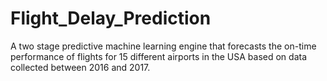 # Flight_Delay_Prediction
A two stage predictive machine learning engine that forecasts the on-time performance of flights for 15 different airports in the USA based on data collected between 2016 and 2017.
